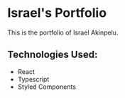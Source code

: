 # Israel's Portfolio

This is the portfolio of Israel Akinpelu.


## Technologies Used:
- React
- Typescript
- Styled Components

